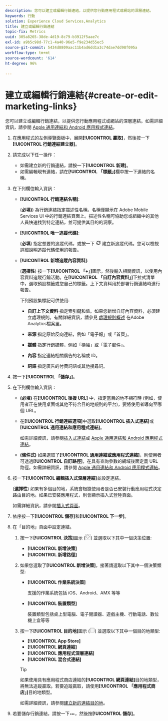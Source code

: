 ```yaml
---
description: 您可以建立或編輯行銷連結，以提供您行動應用程式或網站的深層連結。
keywords: 行動
solution: Experience Cloud Services,Analytics
title: 建立或編輯行銷連結
topic-fix: Metrics
uuid: 305a8265-38de-4d19-8c79-b3912f5aae7c
exl-id: a9b5c98d-77c1-4a40-96e5-f9e234d55ec5
source-git-commit: 5434d8809aac11b4ad6dd1a3c74dae7dd98f095a
workflow-type: tm+mt
source-wordcount: '614'
ht-degree: 96%

---
```


# 建立或編輯行銷連結{#create-or-edit-marketing-links}

您可以建立或編輯行銷連結，以提供您行動應用程式或網站的深層連結。如需詳細資訊，請參閱 [Apple 通用連結和 Android 應用程式連結](/help/using/c-manage-app-settings/c-mob-confg-app/c-universal-app-links.md)。

1. 在應用程式的左側導覽面板中，展開&#x200B;**[!UICONTROL 贏取]**，然後按一下&#x200B;**[!UICONTROL 行銷連結建立器]**。
1. 請完成以下任一操作：

   * 如需建立新的行銷連結，請按一下&#x200B;**[!UICONTROL 新建]**。
   * 如需編輯現有連結，請在&#x200B;**[!UICONTROL 「標題」]**&#x200B;欄中按一下連結的名稱。

1. 在下列欄位輸入資訊：

   * **[!UICONTROL 行銷連結名稱]**:

      (**必填)**) 為行銷連結指定描述性名稱。名稱僅顯示在 Adobe Mobile Services UI 中的行銷連結頁面上。描述性名稱可協助您或組織中的其他人員快速找到特定連結，並可提供其目的的洞察。

   * **[!UICONTROL 唯一追蹤代碼]**:

      (**必填**) 指定想要的追蹤代碼，或按一下 ![產生圖示](assets/icon_generate.png) 建立新追蹤代碼。您可以檢視詳細說明追蹤代碼使用的報告。

   * **[!UICONTROL 新增追蹤內容資料]**:

      (**選擇性**) 按一下&#x200B;**[!UICONTROL 「+」]**&#x200B;圖示，然後輸入相關資訊，以使用內容資料追蹤行銷活動。在&#x200B;**[!UICONTROL 「自訂內容資料」]**&#x200B;下拉式清單中，選取預設標籤或您自己的標籤。上下文資料用於部署行銷連結時進行報告。

      下列預設集標記可供使用:

      * **自訂上下文資料**
指定索引鍵和值。如果您新增自訂內容資料，必須建立處理規則。有關詳細資訊，請參見 [處理規則概述](https://experienceleague.adobe.com/docs/analytics/admin/admin-tools/processing-rules/processing-rules.html) 在Adobe Analytics檔案里。

      * **來源**
指定原始反向連結，例如「電子報」或「首頁」。

      * **媒體**
指定行銷媒體，例如「橫幅」或「電子郵件」。

      * **內容**
指定連結相關廣告的名稱或 ID。

      * **詞語**
指定廣告的付費詞語或其他搜尋詞。
1. 按一下&#x200B;**[!UICONTROL 「儲存」]**。
1. 在下列欄位輸入資訊：

   * **(必填)** 在&#x200B;**[!UICONTROL 後援 URL]** 中，指定當目的地不相符時 (例如，使用者正在使用桌面或其他不符合目的地規則的平台)，要將使用者導向至哪個 URL。
   * 在&#x200B;**[!UICONTROL 行銷連結選項]**&#x200B;中選取&#x200B;**[!UICONTROL 插入式連結]**&#x200B;或&#x200B;**[!UICONTROL 通用連結和應用程式連結]**。

      如需詳細資訊，請參閱[插入式連結](/help/using/acquisition-main/c-marketing-links-builder/t-create-edit-adobe-links/t-interstitials.md)或 [Apple 通用連結和 Android 應用程式連結](/help/using/c-manage-app-settings/c-mob-confg-app/c-universal-app-links.md)。

   * **(條件式)** 如果選取了&#x200B;**[!UICONTROL 通用連結或應用程式連結]**，則使用者可透過&#x200B;**[!UICONTROL 自訂路徑]**，在具有查詢參數的網域後面定義 URL 路徑。如需詳細資訊，請參閱 [Apple 通用連結和 Android 應用程式連結](/help/using/c-manage-app-settings/c-mob-confg-app/c-universal-app-links.md)。

1. 按一下&#x200B;**[!UICONTROL 編輯插入式深層連結]**&#x200B;並設定連結。

   (**選擇性**) 如果有多個目的地，系統會根據使用者是否已安裝行動應用程式決定路由目的地。如果已安裝應用程式，則會顯示插入式登陸頁面。

   如需詳細資訊，請參閱[插入式頁面](/help/using/acquisition-main/c-marketing-links-builder/t-create-edit-adobe-links/t-interstitials.md)。

1. 依序按一下&#x200B;**[!UICONTROL 儲存]**&#x200B;和&#x200B;**[!UICONTROL 下一步]**。
1. 在「目的地」頁面中設定連結。

   1. 按一下&#x200B;**[!UICONTROL 決策]**&#x200B;圖示 (![決策圖示](assets/icon_decision.png)) 並選取以下其中一個決策位置:

      * **[!UICONTROL 新增決策]**
      * **[!UICONTROL 新增路徑]**
   1. 如果您選取了&#x200B;**[!UICONTROL 新增決策]**，接著請選取以下其中一個決策類型:

      * **[!UICONTROL 作業系統決策]**

         支援的作業系統包括 iOS、Android、AMX 等等

      * **[!UICONTROL 裝置類型]**

         裝置類型包括桌上型電腦、電子閱讀器、遊戲主機、行動電話、數位機上盒等等
   1. 按一下&#x200B;**[!UICONTROL 目的地]**&#x200B;圖示 (![方形圖示](assets/icon_square.png)) 並選取以下其中一個目的地類型:

      * **[!UICONTROL App Store]**
      * **[!UICONTROL 網頁連結]**
      * **[!UICONTROL 應用程式深層連結]**
      * **[!UICONTROL 混合式連結]**

      >[!TIP]
      >
      >如果使用具有應用程式商店連結的&#x200B;**[!UICONTROL 網頁連結]**&#x200B;目的地類型，將無法追蹤贏取。若要追蹤贏取，請使用&#x200B;**[!UICONTROL 「應用程式商店」]**&#x200B;目的地類型。

      如需詳細資訊，請參閱[建立新的連結目的地](/help/using/acquisition-main/c-manage-link-destinations/t-create-new-app-deep-link-destination.md)。




1. 若要儲存行銷連結，請按一下![省略符號](assets/icon_elipses.png)，然後按&#x200B;**[!UICONTROL 儲存]**。

